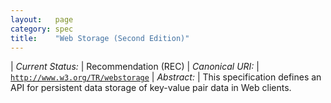 ```yaml
---
layout:   page
category: spec
title:    "Web Storage (Second Edition)"
---
```


| *Current Status:* | Recommendation (REC)
| *Canonical URI:* | [`http://www.w3.org/TR/webstorage`](http://www.w3.org/TR/webstorage)
| *Abstract:* | This specification defines an API for persistent data storage of key-value pair data in Web clients.
